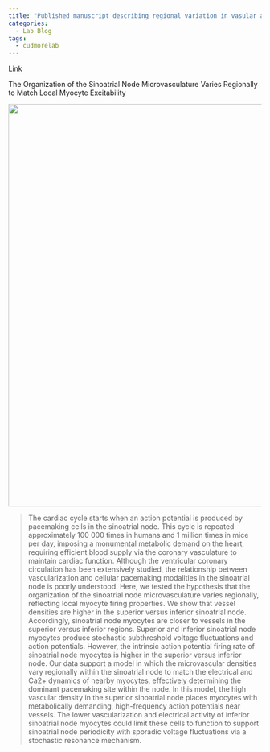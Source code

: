 ```yaml
---
title: "Published manuscript describing regional variation in vasular and cardiac myocyte properties in the cardiac SAN"
categories:
  - Lab Blog
tags:
  - cudmorelab
---
```


[Link](https://pubmed.ncbi.nlm.nih.gov/34250490/)

The Organization of the Sinoatrial Node Microvasculature Varies Regionally to Match Local Myocyte Excitability

<IMG SRC="{{ site.url }}{{ site.baseurl }}/assets/images/pub-images/grainger-et-al-fig1.jpg" width=800>

> The cardiac cycle starts when an action potential is produced by pacemaking cells in the sinoatrial node. This cycle is repeated approximately 100 000 times in humans and 1 million times in mice per day, imposing a monumental metabolic demand on the heart, requiring efficient blood supply via the coronary vasculature to maintain cardiac function. Although the ventricular coronary circulation has been extensively studied, the relationship between vascularization and cellular pacemaking modalities in the sinoatrial node is poorly understood. Here, we tested the hypothesis that the organization of the sinoatrial node microvasculature varies regionally, reflecting local myocyte firing properties. We show that vessel densities are higher in the superior versus inferior sinoatrial node. Accordingly, sinoatrial node myocytes are closer to vessels in the superior versus inferior regions. Superior and inferior sinoatrial node myocytes produce stochastic subthreshold voltage fluctuations and action potentials. However, the intrinsic action potential firing rate of sinoatrial node myocytes is higher in the superior versus inferior node. Our data support a model in which the microvascular densities vary regionally within the sinoatrial node to match the electrical and Ca2+ dynamics of nearby myocytes, effectively determining the dominant pacemaking site within the node. In this model, the high vascular density in the superior sinoatrial node places myocytes with metabolically demanding, high-frequency action potentials near vessels. The lower vascularization and electrical activity of inferior sinoatrial node myocytes could limit these cells to function to support sinoatrial node periodicity with sporadic voltage fluctuations via a stochastic resonance mechanism.
